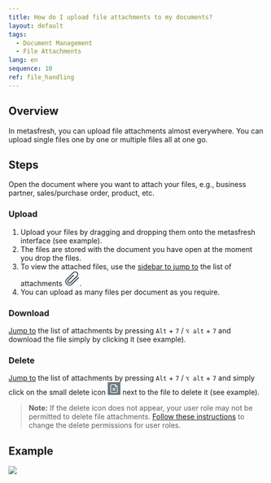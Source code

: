 ```yaml
---
title: How do I upload file attachments to my documents?
layout: default
tags:
  - Document Management
  - File Attachments
lang: en
sequence: 10
ref: file_handling
---
```


## Overview
In metasfresh, you can upload file attachments almost everywhere. You can upload single files one by one or multiple files all at one go.

## Steps
Open the document where you want to attach your files, e.g., business partner, sales/purchase order, product, etc.

### Upload
1. Upload your files by dragging and dropping them onto the metasfresh interface (see example).
1. The files are stored with the document you have open at the moment you drop the files.
1. To view the attached files, use the [sidebar to jump to](JumptoviaSidebar) the list of attachments ![](assets/Attachment_clip.png).
1. You can upload as many files per document as you require.

### Download
[Jump to](JumptoviaSidebar) the list of attachments by pressing `Alt` + `7` / `⌥ alt` + `7` and download the file simply by clicking it (see example).

### Delete
[Jump to](JumptoviaSidebar) the list of attachments by pressing `Alt` + `7` / `⌥ alt` + `7` and simply click on the small delete icon ![](assets/delete_icon.png) next to the file to delete it (see example).
 >**Note:** If the delete icon does not appear, your user role may not be permitted to delete file attachments. [Follow these instructions](File_handling_delete_permission) to change the delete permissions for user roles.

## Example
![](assets/File_handling_walkthrough.gif)
